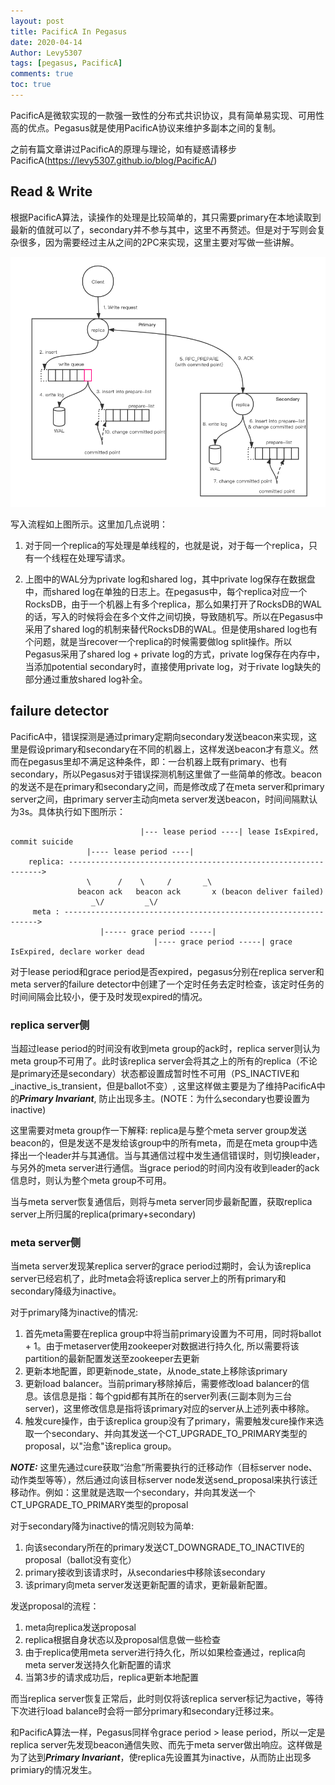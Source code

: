 ```yaml
---
layout: post
title: PacificA In Pegasus
date: 2020-04-14
Author: Levy5307
tags: [pegasus, PacificA]
comments: true
toc: true
---
```


PacificA是微软实现的一款强一致性的分布式共识协议，具有简单易实现、可用性高的优点。Pegasus就是使用PacificA协议来维护多副本之间的复制。

之前有篇文章讲过PacificA的原理与理论，如有疑惑请移步PacificA(https://levy5307.github.io/blog/PacificA/)

## Read & Write
根据PacificA算法，读操作的处理是比较简单的，其只需要primary在本地读取到最新的值就可以了，secondary并不参与其中，这里不再赘述。但是对于写则会复杂很多，因为需要经过主从之间的2PC来实现，这里主要对写做一些讲解。

![Write流程](../images/pegasus-pacifica-write-process.png)

写入流程如上图所示。这里加几点说明：

1. 对于同一个replica的写处理是单线程的，也就是说，对于每一个replica，只有一个线程在处理写请求。

2. 上图中的WAL分为private log和shared log，其中private log保存在数据盘中，而shared log在单独的日志上。在pegasus中，每个replica对应一个RocksDB，由于一个机器上有多个replica，那么如果打开了RocksDB的WAL的话，写入的时候将会在多个文件之间切换，导致随机写。所以在Pegasus中采用了shared log的机制来替代RocksDB的WAL。但是使用shared log也有个问题，就是当recover一个replica的时候需要做log split操作。所以Pegasus采用了shared log + private log的方式，private log保存在内存中，当添加potential secondary时，直接使用private log，对于rivate log缺失的部分通过重放shared log补全。

## failure detector

PacificA中，错误探测是通过primary定期向secondary发送beacon来实现，这里是假设primary和secondary在不同的机器上，这样发送beacon才有意义。然而在pegasus里却不满足这种条件，即：一台机器上既有primary、也有secondary，所以Pegasus对于错误探测机制这里做了一些简单的修改。beacon的发送不是在primary和secondary之间，而是修改成了在meta server和primary server之间，由primary server主动向meta server发送beacon，时间间隔默认为3s。具体执行如下图所示：

```
                             |--- lease period ----| lease IsExpired, commit suicide
                 |---- lease period ----|
    replica: ---------------------------------------------------------------->
                 \      /    \     /       _\
               beacon ack   beacon ack       x (beacon deliver failed)
                  _\/         _\/
     meta : ---------------------------------------------------------------->
                    |----- grace period -----|
                                |---- grace period -----| grace IsExpired, declare worker dead
```

对于lease period和grace period是否expired，pegasus分别在replica server和meta server的failure detector中创建了一个定时任务去定时检查，该定时任务的时间间隔会比较小，便于及时发现expired的情况。

### replica server侧

当超过lease period的时间没有收到meta group的ack时，replica server则认为meta group不可用了。此时该replica server会将其之上的所有的replica（不论是primary还是secondary）状态都设置成暂时性不可用（PS_INACTIVE和_inactive_is_transient，但是ballot不变）, 这里这样做主要是为了维持PacificA中的***Primary Invariant***, 防止出现多主。(NOTE：为什么secondary也要设置为inactive)

这里需要对meta group作一下解释: replica是与整个meta server group发送beacon的，但是发送不是发给该group中的所有meta，而是在meta group中选择出一个leader并与其通信。当与其通信过程中发生通信错误时，则切换leader，与另外的meta server进行通信。当grace period的时间内没有收到leader的ack信息时，则认为整个meta group不可用。

当与meta server恢复通信后，则将与meta server同步最新配置，获取replica server上所归属的replica(primary+secondary)

### meta server侧

当meta server发现某replica server的grace period过期时，会认为该replica server已经宕机了，此时meta会将该replica server上的所有primary和secondary降级为inactive。

对于primary降为inactive的情况: 
1. 首先meta需要在replica group中将当前primary设置为不可用，同时将ballot + 1。由于metaserver使用zookeeper对数据进行持久化, 所以需要将该partition的最新配置发送至zookeeper去更新
2. 更新本地配置，即更新node_state，从node_state上移除该primary
3. 更新load balancer。当前primary移除掉后，需要修改load balancer的信息。该信息是指：每个gpid都有其所在的server列表(三副本则为三台server)，这里修改信息是指将该primary对应的server从上述列表中移除。
4. 触发cure操作，由于该replica group没有了primary，需要触发cure操作来选取一个secondary、并向其发送一个CT_UPGRADE_TO_PRIMARY类型的proposal，以"治愈"该replica group。

***NOTE:*** 这里先通过cure获取“治愈”所需要执行的迁移动作（目标server node、动作类型等等），然后通过向该目标server node发送send_proposal来执行该迁移动作。例如：这里就是选取一个secondary，并向其发送一个CT_UPGRADE_TO_PRIMARY类型的proposal

对于secondary降为inactive的情况则较为简单: 
1. 向该secondary所在的primary发送CT_DOWNGRADE_TO_INACTIVE的proposal（ballot没有变化）
2. primary接收到该请求时，从secondaries中移除该secondary
3. 该primary向meta server发送更新配置的请求，更新最新配置。

发送proposal的流程：
1. meta向replica发送proposal
2. replica根据自身状态以及proposal信息做一些检查
3. 由于replica使用meta server进行持久化，所以如果检查通过，replica向meta server发送持久化新配置的请求
4. 当第3步的请求成功后，replica更新本地配置

而当replica server恢复正常后，此时则仅将该replica server标记为active，等待下次进行load balance时会将一部分primary和secondary迁移过来。

和PacificA算法一样，Pegasus同样令grace period > lease period，所以一定是replica server先发现beacon通信失败、而先于meta server做出响应。这样做是为了达到***Primary Invariant***，使replica先设置其为inactive，从而防止出现多primiary的情况发生。


